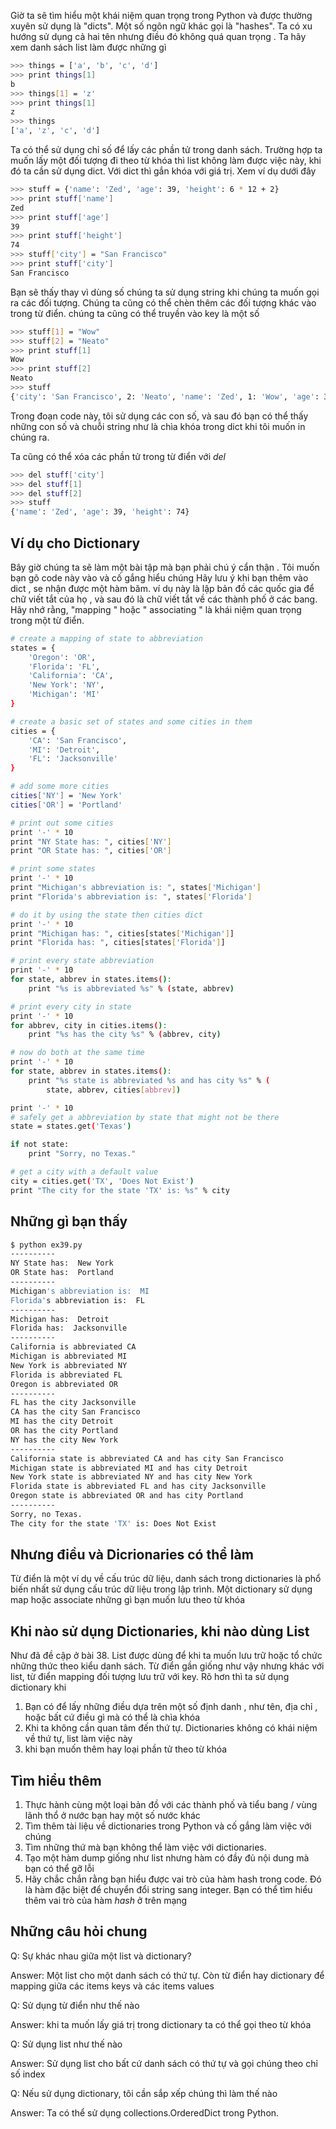 Giờ ta sẽ tìm hiểu một khái niệm quan trọng trong Python và được thường xuyên sử dụng là "dicts". Một số ngôn
ngữ khác gọi là "hashes". Ta có xu hướng sử dụng cả hai tên nhưng điều đó không quá quan trọng
. Ta hãy xem danh sách list làm được những gì

```sh
>>> things = ['a', 'b', 'c', 'd']
>>> print things[1]
b
>>> things[1] = 'z'
>>> print things[1]
z
>>> things
['a', 'z', 'c', 'd']
```
Ta có thể sử dụng chỉ số để lấy các phần tử trong danh sách. Trường hợp ta muốn lấy một đối tượng đi theo từ khóa thì list không làm được việc này, khi đó ta cần sử dụng dict. Với dict thì gắn khóa với giá trị. Xem ví dụ dưới đây

```sh
>>> stuff = {'name': 'Zed', 'age': 39, 'height': 6 * 12 + 2}
>>> print stuff['name']
Zed
>>> print stuff['age']
39
>>> print stuff['height']
74
>>> stuff['city'] = "San Francisco"
>>> print stuff['city']
San Francisco
```
Bạn sẽ thấy thay vì dùng số chúng ta sử dụng string khi chúng ta muốn gọi ra
các đối tượng. Chúng ta cũng có thể chèn thêm các đối tượng khác vào trong 
từ điển. chúng ta cũng có thể truyền vào key là một số

```sh
>>> stuff[1] = "Wow"
>>> stuff[2] = "Neato"
>>> print stuff[1]
Wow
>>> print stuff[2]
Neato
>>> stuff
{'city': 'San Francisco', 2: 'Neato', 'name': 'Zed', 1: 'Wow', 'age': 39, 'height': 74}
```
Trong đoạn code này, tôi sử dụng các con số, và sau đó bạn có thể  thấy những con số và chuỗi string như là chìa khóa trong dict khi tôi muốn in chúng ra.

Ta cũng có thể xóa các phần tử trong từ điển với *del*

```sh
>>> del stuff['city']
>>> del stuff[1]
>>> del stuff[2]
>>> stuff
{'name': 'Zed', 'age': 39, 'height': 74}
```

## Ví dụ cho Dictionary

Bây giờ chúng ta sẽ làm một bài tập mà bạn phải chú ý cẩn thận . Tôi muốn bạn gõ code này vào và cố gắng hiểu chúng
Hãy lưu ý khi bạn thêm vào dict , se nhận được một hàm băm. ví dụ này là lập bản đồ các quốc gia để chữ viết tắt của họ , và sau đó là chữ viết tắt về các thành phố ở các bang. Hãy nhớ rằng, "mapping " hoặc " associating " là khái niệm quan trọng trong một từ điển.

```sh
# create a mapping of state to abbreviation
states = {
    'Oregon': 'OR',
    'Florida': 'FL',
    'California': 'CA',
    'New York': 'NY',
    'Michigan': 'MI'
}

# create a basic set of states and some cities in them
cities = {
    'CA': 'San Francisco',
    'MI': 'Detroit',
    'FL': 'Jacksonville'
}

# add some more cities
cities['NY'] = 'New York'
cities['OR'] = 'Portland'

# print out some cities
print '-' * 10
print "NY State has: ", cities['NY']
print "OR State has: ", cities['OR']

# print some states
print '-' * 10
print "Michigan's abbreviation is: ", states['Michigan']
print "Florida's abbreviation is: ", states['Florida']

# do it by using the state then cities dict
print '-' * 10
print "Michigan has: ", cities[states['Michigan']]
print "Florida has: ", cities[states['Florida']]

# print every state abbreviation
print '-' * 10
for state, abbrev in states.items():
    print "%s is abbreviated %s" % (state, abbrev)

# print every city in state
print '-' * 10
for abbrev, city in cities.items():
    print "%s has the city %s" % (abbrev, city)

# now do both at the same time
print '-' * 10
for state, abbrev in states.items():
    print "%s state is abbreviated %s and has city %s" % (
        state, abbrev, cities[abbrev])

print '-' * 10
# safely get a abbreviation by state that might not be there
state = states.get('Texas')

if not state:
    print "Sorry, no Texas."

# get a city with a default value
city = cities.get('TX', 'Does Not Exist')
print "The city for the state 'TX' is: %s" % city
```

## Những gì bạn thấy

```sh
$ python ex39.py
----------
NY State has:  New York
OR State has:  Portland
----------
Michigan's abbreviation is:  MI
Florida's abbreviation is:  FL
----------
Michigan has:  Detroit
Florida has:  Jacksonville
----------
California is abbreviated CA
Michigan is abbreviated MI
New York is abbreviated NY
Florida is abbreviated FL
Oregon is abbreviated OR
----------
FL has the city Jacksonville
CA has the city San Francisco
MI has the city Detroit
OR has the city Portland
NY has the city New York
----------
California state is abbreviated CA and has city San Francisco
Michigan state is abbreviated MI and has city Detroit
New York state is abbreviated NY and has city New York
Florida state is abbreviated FL and has city Jacksonville
Oregon state is abbreviated OR and has city Portland
----------
Sorry, no Texas.
The city for the state 'TX' is: Does Not Exist
```

## Nhưng điều và Dicrionaries có thể làm

Từ điển là một ví dụ về cấu trúc dữ liệu, danh sách trong dictionaries là phổ biến nhất sử dụng cấu trúc dữ liệu trong lập trình. Một dictionary sử dụng map hoặc associate những gì bạn muốn 
lưu theo từ khóa

## Khi nào sử dụng Dictionaries, khi nào dùng List

Như đã đề cập ở bài 38. List được dùng để khi ta muốn lưu trữ hoặc tổ chức những thức theo kiểu danh sách.
Từ điển gần giống như vậy nhưng khác với list, từ điển mapping đối tượng lưu trữ với 
key. Rõ hơn thì ta sử dụng dictionary khi

1. Bạn có để lấy những điều dựa trên một số định danh , như tên, địa chỉ , hoặc bất cứ điều gì mà có thể là chìa khóa 
2. Khi ta không cần quan tâm đến thứ tự. Dictionaries không có khái niệm về thứ tự, list làm việc này
3. khi bạn muốn thêm hay loại phần tử theo từ khóa

## Tìm hiểu thêm

1. Thực hành cùng một loại bản đồ với các thành phố và tiểu bang / vùng lãnh thổ ở nước bạn hay một số nước khác
2. Tìm thêm tài liệu về dictionaries trong Python và cố gắng làm việc với chúng
3. Tìm những thứ mà bạn không thể làm việc với dictionaries. 
4. Tạo một hàm dump giống như list nhưng hàm có đầy đủ nội dung mà bạn có thể gỡ lỗi
5. Hãy chắc chắn rằng bạn hiểu được vai trò của hàm hash trong code. Đó là hàm đặc biệt để chuyển đổi string sang integer. Bạn có thể tìm hiểu thêm vai trò của hàm *hash* ở trên mạng

## Những câu hỏi chung

Q: Sự khác nhau giữa một list và dictionary?

Answer: Một list cho một danh sách có thứ tự. Còn từ điển hay dictionary để mapping giữa các items
keys và các items values

Q: Sử dụng từ điển như thế nào

Answer: khi ta muốn lấy giá trị trong dictionary ta có thể gọi theo từ khóa

Q: Sử dụng list như thế nào

Answer: Sử dụng list cho bất cứ danh sách có thứ tự và gọi chúng theo chỉ số index

Q: Nếu sử dụng dictionary, tôi cần sắp xếp chúng thì làm thế nào

Answer: Ta có thể sử dụng collections.OrderedDict trong Python.


